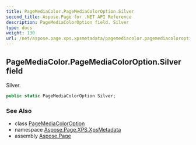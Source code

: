 ```yaml
---
title: PageMediaColor.PageMediaColorOption.Silver
second_title: Aspose.Page for .NET API Reference
description: PageMediaColorOption field. Silver
type: docs
weight: 130
url: /net/aspose.page.xps.xpsmetadata/pagemediacolor.pagemediacoloroption/silver/
---
```

## PageMediaColor.PageMediaColorOption.Silver field

Silver.

```csharp
public static PageMediaColorOption Silver;
```

### See Also

* class [PageMediaColorOption](../)
* namespace [Aspose.Page.XPS.XpsMetadata](../../pagemediacolor.pagemediacoloroption/)
* assembly [Aspose.Page](../../../)


